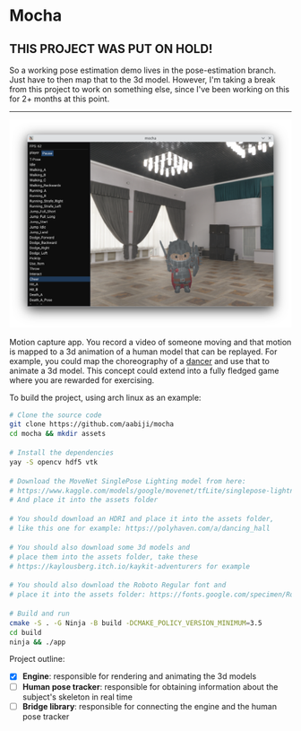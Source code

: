 # Mocha

## THIS PROJECT WAS PUT ON HOLD!
So a working pose estimation demo lives in the pose-estimation branch.
Just have to then map that to the 3d model.
However, I'm taking a break from this project to work on something else,
since I've been working on this for 2+ months at this point.

---

![Current state of the app](screenshot.png)

Motion capture app. You record a video of someone moving
and that motion is mapped to a 3d animation of a human model
that can be replayed. For example, you could map the choreography
of a [dancer](https://www.youtube.com/watch?v=QJMKRkUPELk) and
use that to animate a 3d model.
This concept could extend into a fully fledged game where
you are rewarded for exercising.

To build the project, using arch linux as an example:
```bash
# Clone the source code
git clone https://github.com/aabiji/mocha
cd mocha && mkdir assets

# Install the dependencies
yay -S opencv hdf5 vtk

# Download the MoveNet SinglePose Lighting model from here:
# https://www.kaggle.com/models/google/movenet/tfLite/singlepose-lightning-tflite-float16
# And place it into the assets folder

# You should download an HDRI and place it into the assets folder,
# like this one for example: https://polyhaven.com/a/dancing_hall

# You should also download some 3d models and
# place them into the assets folder, take these
# https://kaylousberg.itch.io/kaykit-adventurers for example

# You should also download the Roboto Regular font and
# place it into the assets folder: https://fonts.google.com/specimen/Roboto

# Build and run
cmake -S . -G Ninja -B build -DCMAKE_POLICY_VERSION_MINIMUM=3.5
cd build
ninja && ./app
```

Project outline:
- [x] **Engine**: responsible for rendering and animating the 3d models
- [ ] **Human pose tracker**: responsible for obtaining information about the subject's skeleton in real time
- [ ] **Bridge library**: responsible for connecting the engine and the human pose tracker
